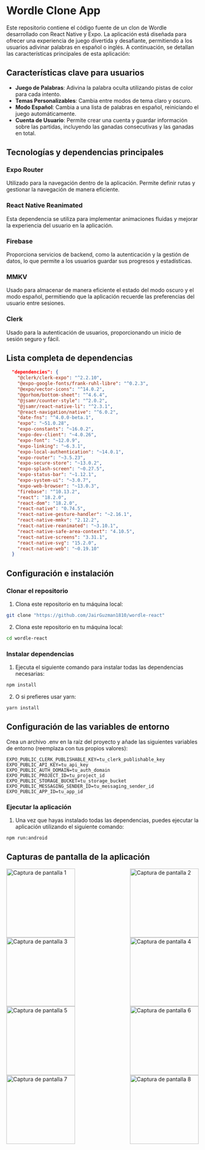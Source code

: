 # Wordle Clone App

Este repositorio contiene el código fuente de un clon de Wordle desarrollado con React Native y Expo. La aplicación está diseñada para ofrecer una experiencia de juego divertida y desafiante, permitiendo a los usuarios adivinar palabras en español o inglés. A continuación, se detallan las características principales de esta aplicación:

## Características clave para usuarios

- **Juego de Palabras**: Adivina la palabra oculta utilizando pistas de color para cada intento.
- **Temas Personalizables**: Cambia entre modos de tema claro y oscuro.
- **Modo Español**: Cambia a una lista de palabras en español, reiniciando el juego automáticamente.
- **Cuenta de Usuario**: Permite crear una cuenta y guardar información sobre las partidas, incluyendo las ganadas consecutivas y las ganadas en total.
  
## Tecnologías y dependencias principales

### Expo Router
Utilizado para la navegación dentro de la aplicación. Permite definir rutas y gestionar la navegación de manera eficiente.

### React Native Reanimated
Esta dependencia se utiliza para implementar animaciones fluidas y mejorar la experiencia del usuario en la aplicación.

### Firebase
Proporciona servicios de backend, como la autenticación y la gestión de datos, lo que permite a los usuarios guardar sus progresos y estadísticas.

### MMKV
Usado para almacenar de manera eficiente el estado del modo oscuro y el modo español, permitiendo que la aplicación recuerde las preferencias del usuario entre sesiones.

### Clerk
Usado para la autenticación de usuarios, proporcionando un inicio de sesión seguro y fácil.


## Lista completa de dependencias

```json
  "dependencies": {
    "@clerk/clerk-expo": "^2.2.10",
    "@expo-google-fonts/frank-ruhl-libre": "^0.2.3",
    "@expo/vector-icons": "^14.0.2",
    "@gorhom/bottom-sheet": "^4.6.4",
    "@jsamr/counter-style": "^2.0.2",
    "@jsamr/react-native-li": "^2.3.1",
    "@react-navigation/native": "^6.0.2",
    "date-fns": "^4.0.0-beta.1",
    "expo": "~51.0.28",
    "expo-constants": "~16.0.2",
    "expo-dev-client": "~4.0.26",
    "expo-font": "~12.0.9",
    "expo-linking": "~6.3.1",
    "expo-local-authentication": "~14.0.1",
    "expo-router": "~3.5.23",
    "expo-secure-store": "~13.0.2",
    "expo-splash-screen": "~0.27.5",
    "expo-status-bar": "~1.12.1",
    "expo-system-ui": "~3.0.7",
    "expo-web-browser": "~13.0.3",
    "firebase": "^10.13.2",
    "react": "18.2.0",
    "react-dom": "18.2.0",
    "react-native": "0.74.5",
    "react-native-gesture-handler": "~2.16.1",
    "react-native-mmkv": "2.12.2",
    "react-native-reanimated": "~3.10.1",
    "react-native-safe-area-context": "4.10.5",
    "react-native-screens": "3.31.1",
    "react-native-svg": "15.2.0",
    "react-native-web": "~0.19.10"
  }
```


## Configuración e instalación

### Clonar el repositorio

1. Clona este repositorio en tu máquina local:
   
```sh
git clone "https://github.com/JairGuzman1810/wordle-react"
```
2. Clona este repositorio en tu máquina local:
   
```sh
cd wordle-react
```

### Instalar dependencias

1. Ejecuta el siguiente comando para instalar todas las dependencias necesarias:

```sh
npm install
```

2. O si prefieres usar yarn:

```sh
yarn install
```

## Configuración de las variables de entorno
Crea un archivo .env en la raíz del proyecto y añade las siguientes variables de entorno (reemplaza con tus propios valores):
```
EXPO_PUBLIC_CLERK_PUBLISHABLE_KEY=tu_clerk_publishable_key 
EXPO_PUBLIC_API_KEY=tu_api_key 
EXPO_PUBLIC_AUTH_DOMAIN=tu_auth_domain 
EXPO_PUBLIC_PROJECT_ID=tu_project_id 
EXPO_PUBLIC_STORAGE_BUCKET=tu_storage_bucket 
EXPO_PUBLIC_MESSAGING_SENDER_ID=tu_messaging_sender_id 
EXPO_PUBLIC_APP_ID=tu_app_id
```
### Ejecutar la aplicación

1. Una vez que hayas instalado todas las dependencias, puedes ejecutar la aplicación utilizando el siguiente comando:

```sh
npm run:android
```

## Capturas de pantalla de la aplicación

<div style="display:flex; flex-wrap:wrap; justify-content:space-between;">
    <img src="https://github.com/JairGuzman1810/wordle-react/blob/master/src/screens/App-1.gif" alt="Captura de pantalla 1" width="180"/>
    <img src="https://github.com/JairGuzman1810/wordle-react/blob/master/src/screens/App-2.jpg" alt="Captura de pantalla 2" width="180"/>
    <img src="https://github.com/JairGuzman1810/wordle-react/blob/master/src/screens/App-3.jpg" alt="Captura de pantalla 3" width="180"/>
    <img src="https://github.com/JairGuzman1810/wordle-react/blob/master/src/screens/App-4.gif" alt="Captura de pantalla 4" width="180"/>
</div>
<div style="display:flex; flex-wrap:wrap; justify-content:space-between;">
    <img src="https://github.com/JairGuzman1810/wordle-react/blob/master/src/screens/App-5.jpg" alt="Captura de pantalla 5" width="180"/>
    <img src="https://github.com/JairGuzman1810/wordle-react/blob/master/src/screens/App-6.gif" alt="Captura de pantalla 6" width="180"/>
    <img src="https://github.com/JairGuzman1810/wordle-react/blob/master/src/screens/App-7.gif" alt="Captura de pantalla 7" width="180"/>
    <img src="https://github.com/JairGuzman1810/wordle-react/blob/master/src/screens/App-8.jpg" alt="Captura de pantalla 8" width="180"/>
</div>
